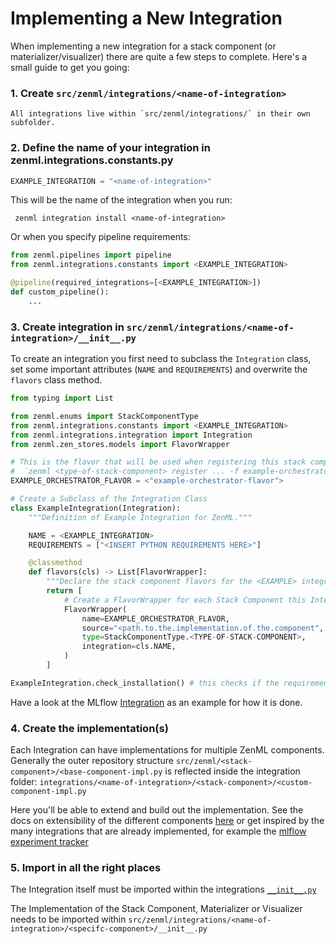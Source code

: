 # Implementing a New Integration

When implementing a new integration for a stack component 
(or materializer/visualizer) there are quite a few steps to complete.
Here's a small guide to get you going:


### 1. Create `src/zenml/integrations/<name-of-integration>`
    All integrations live within `src/zenml/integrations/` in their own 
    subfolder.

### 2. Define the name of your integration in zenml.integrations.constants.py
    
```python
EXAMPLE_INTEGRATION = "<name-of-integration>"
```

This will be the name of the integration when you run:

```shell
 zenml integration install <name-of-integration>
```

Or when you specify pipeline requirements:

```python
from zenml.pipelines import pipeline
from zenml.integrations.constants import <EXAMPLE_INTEGRATION>

@pipeline(required_integrations=[<EXAMPLE_INTEGRATION>])
def custom_pipeline():
    ...
```

### 3. Create integration in `src/zenml/integrations/<name-of-integration>/__init__.py`

To create an integration you first need to subclass the `Integration` class, 
set some important attributes (`NAME` and `REQUIREMENTS`) and overwrite the 
`flavors` class method.

```python
from typing import List

from zenml.enums import StackComponentType
from zenml.integrations.constants import <EXAMPLE_INTEGRATION>
from zenml.integrations.integration import Integration
from zenml.zen_stores.models import FlavorWrapper

# This is the flavor that will be used when registering this stack component
#  `zenml <type-of-stack-component> register ... -f example-orchestrator-flavor`
EXAMPLE_ORCHESTRATOR_FLAVOR = <"example-orchestrator-flavor">

# Create a Subclass of the Integration Class
class ExampleIntegration(Integration):
    """Definition of Example Integration for ZenML."""

    NAME = <EXAMPLE_INTEGRATION>
    REQUIREMENTS = ["<INSERT PYTHON REQUIREMENTS HERE>"]

    @classmethod
    def flavors(cls) -> List[FlavorWrapper]:
        """Declare the stack component flavors for the <EXAMPLE> integration."""
        return [
            # Create a FlavorWrapper for each Stack Component this Integration implements
            FlavorWrapper(
                name=EXAMPLE_ORCHESTRATOR_FLAVOR,    
                source="<path.to.the.implementation.of.the.component",      # Give the source of the component implementation
                type=StackComponentType.<TYPE-OF-STACK-COMPONENT>,      # Define which component is implemented
                integration=cls.NAME,
            )
        ]

ExampleIntegration.check_installation() # this checks if the requirements are installed
```

Have a look at the MLflow [Integration](mlflow/__init__.py) 
as an example for how it is done.

### 4. Create the implementation(s)

Each Integration can have implementations for multiple ZenML components. 
Generally the outer repository structure 
`src/zenml/<stack-component>/<base-component-impl.py` is reflected inside the 
integration folder: `integrations/<name-of-integration>/<stack-component>/<custom-component-impl.py`

Here you'll be able to extend and build out the implementation. See the docs on 
extensibility of the different components [here](https://docs.zenml.io/extending-zenml) or get inspired by the many 
integrations that are already implemented, for example the 
[mlflow experiment tracker](mlflow/experiment_trackers/mlflow_experiment_tracker.py)

### 5. Import in all the right places
The Integration itself must be imported within the integrations 
[`__init__.py`](__init__.py)

The Implementation of the Stack Component, Materializer or Visualizer needs to 
be imported within `src/zenml/integrations/<name-of-integration>/<specifc-component>/__init__.py`

